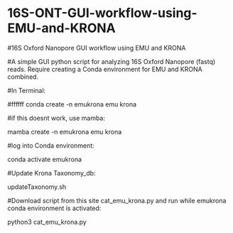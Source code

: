 # 16S-ONT-GUI-workflow-using-EMU-and-KRONA
#16S Oxford Nanopore GUI workflow using EMU and KRONA

#A simple GUI python script for analyzing 16S Oxford Nanopore (fastq) reads. Require creating a Conda environment for EMU and KRONA combined.

#In Terminal:

#ffffff conda create -n emukrona emu krona

#if this doesnt work, use mamba:

mamba create -n emukrona emu krona

#log into Conda environment:

conda activate emukrona

#Update Krona Taxonomy_db:

updateTaxonomy.sh

#Download script from this site cat_emu_krona.py and run while emukrona conda environment is activated:

python3 cat_emu_krona.py
